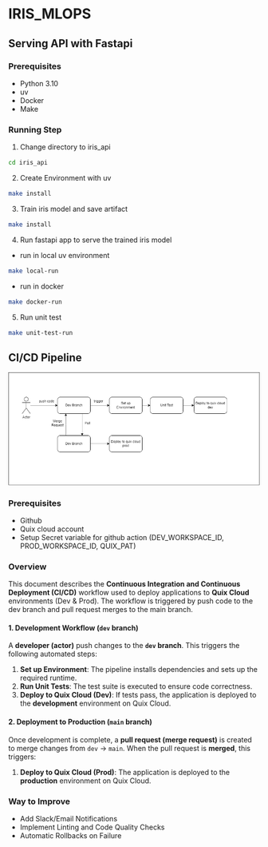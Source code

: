 # IRIS_MLOPS
## **Serving API with Fastapi**

### **Prerequisites**
- Python 3.10
- uv
- Docker
- Make
### **Running Step**
1. Change directory to iris_api
```sh
cd iris_api
```
2. Create Environment with uv
```sh
make install
```
3. Train iris model and save artifact
```sh
make install
```
4. Run fastapi app to serve the trained iris model
- run in local uv environment
```sh
make local-run
```
- run in docker
```sh
make docker-run
```
5. Run unit test
```sh
make unit-test-run
```

## **CI/CD Pipeline**
![CI/CD Workflow](./diagram/cicd_pipeline.drawio.png)
### **Prerequisites**
- Github
- Quix cloud account
- Setup Secret variable for github action (DEV_WORKSPACE_ID, PROD_WORKSPACE_ID, QUIX_PAT) 
### **Overview**
This document describes the **Continuous Integration and Continuous Deployment (CI/CD)** workflow used to deploy applications to **Quix Cloud** environments (Dev & Prod). The workflow is triggered by push code to the dev branch and pull request merges to the main branch.
#### **1. Development Workflow (`dev` branch)**
A **developer (actor)** push changes to the **`dev` branch**. This triggers the following automated steps:
  1. **Set up Environment**: The pipeline installs dependencies and sets up the required runtime.
  2.  **Run Unit Tests**: The test suite is executed to ensure code correctness.
  3. **Deploy to Quix Cloud (Dev)**: If tests pass, the application is deployed to the **development** environment on Quix Cloud.
#### **2. Deployment to Production (`main` branch)**
Once development is complete, a **pull request (merge request)** is created to merge changes from `dev` → `main`. When the pull request is **merged**, this triggers:
  1. **Deploy to Quix Cloud (Prod)**: The application is deployed to the **production** environment on Quix Cloud.
### **Way to Improve**
-  Add Slack/Email Notifications
-  Implement Linting and Code Quality Checks
-  Automatic Rollbacks on Failure 
